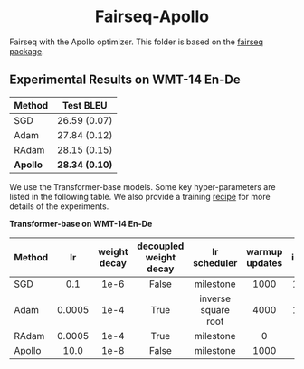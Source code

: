 <h1 align="center">Fairseq-Apollo</h1>

Fairseq with the Apollo optimizer. This folder is based on the [fairseq package](https://github.com/pytorch/fairseq). 

## Experimental Results on WMT-14 En-De

| Method     |  Test BLEU       |
| :--------  |  :-------------: |
| SGD        |  26.59 (0.07)    |
| Adam       |  27.84 (0.12)    |
| RAdam      |  28.15 (0.15)    |
| **Apollo** | **28.34 (0.10)** |

We use the Transformer-base models.
Some key hyper-parameters are listed in the following table.
We also provide a training [recipe](/recipe.md) for more details of the experiments.

**Transformer-base on WMT-14 En-De**

|  Method    |    lr      |  weight decay  |  decoupled weight decay |    lr scheduler     |  warmup updates  |  init_lr  |  gradient clip  |
| :--------- | :--------: | :------------: | :---------------------: | :-----------------: | :--------------: | :-------: | :-------------: |
|  SGD       |   0.1      |      1e-6      |         False           |      milestone      |       1000       |    1e-4   |      1.0        |
|  Adam      |   0.0005   |      1e-4      |         True            | inverse square root |       4000       |    1e-7   |      1.0        |
|  RAdam     |   0.0005   |      1e-4      |         True            |      milestone      |        0         |     NA    |      1.0        |
|  Apollo    |   10.0     |      1e-8      |         False           |      milestone      |       1000       |    0.01   |      1.0        |

